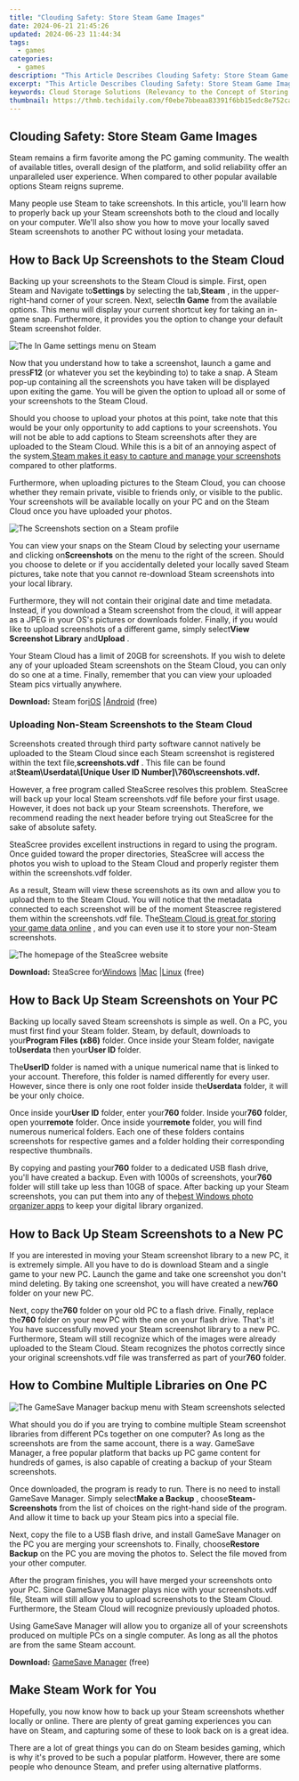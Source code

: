 ```yaml
---
title: "Clouding Safety: Store Steam Game Images"
date: 2024-06-21 21:45:26
updated: 2024-06-23 11:44:34
tags:
  - games
categories:
  - games
description: "This Article Describes Clouding Safety: Store Steam Game Images"
excerpt: "This Article Describes Clouding Safety: Store Steam Game Images"
keywords: Cloud Storage Solutions (Relevancy to the Concept of Storing Images),Steam Game Images Archive (Specificity Towards Game Image Storage on Steam Platform),Digital Image Management Tools (Broad Relevance, Captures a Wider Audience Looking for Similar Services),Online Photo Storage Services (General Search Term Indicating Cloud-Based Image Storage Solutions),Safe Cloud Data Backup (Incorporating Safety and Security Aspect of Storing Images Online),Steam Images Security Platforms (Combining Platform, Games, and a Focus on Data Protection),Cloud Storage Services for Game Developers (Targeted Towards the Game Development Community Using Steam as Their Primary Marketplace)
thumbnail: https://thmb.techidaily.com/f0ebe7bbeaa83391f6bb15edc8e752caf5cabced73b47f7e6c93255938daeeee.jpg
---
```


## Clouding Safety: Store Steam Game Images

 Steam remains a firm favorite among the PC gaming community. The wealth of available titles, overall design of the platform, and solid reliability offer an unparalleled user experience. When compared to other popular available options Steam reigns supreme.

 Many people use Steam to take screenshots. In this article, you'll learn how to properly back up your Steam screenshots both to the cloud and locally on your computer. We'll also show you how to move your locally saved Steam screenshots to another PC without losing your metadata.

## How to Back Up Screenshots to the Steam Cloud

 Backing up your screenshots to the Steam Cloud is simple. First, open Steam and Navigate to**Settings** by selecting the tab,**Steam** , in the upper-right-hand corner of your screen. Next, select**In Game** from the available options. This menu will display your current shortcut key for taking an in-game snap. Furthermore, it provides you the option to change your default Steam screenshot folder.

![The In Game settings menu on Steam](https://static1.makeuseofimages.com/wordpress/wp-content/uploads/2023/08/steam-in-game-settings.jpg)

 Now that you understand how to take a screenshot, launch a game and press**F12** (or whatever you set the keybinding to) to take a snap. A Steam pop-up containing all the screenshots you have taken will be displayed upon exiting the game. You will be given the option to upload all or some of your screenshots to the Steam Cloud.

 Should you choose to upload your photos at this point, take note that this would be your only opportunity to add captions to your screenshots. You will not be able to add captions to Steam screenshots after they are uploaded to the Steam Cloud. While this is a bit of an annoying aspect of the system,[Steam makes it easy to capture and manage your screenshots](https://www.makeuseof.com/how-to-capture-and-manage-steam-screenshots/) compared to other platforms.

 Furthermore, when uploading pictures to the Steam Cloud, you can choose whether they remain private, visible to friends only, or visible to the public. Your screenshots will be available locally on your PC and on the Steam Cloud once you have uploaded your photos.

![The Screenshots section on a Steam profile](https://static1.makeuseofimages.com/wordpress/wp-content/uploads/2023/08/steam-profile-screenshots.jpg)

 You can view your snaps on the Steam Cloud by selecting your username and clicking on**Screenshots** on the menu to the right of the screen. Should you choose to delete or if you accidentally deleted your locally saved Steam pictures, take note that you cannot re-download Steam screenshots into your local library.

 Furthermore, they will not contain their original date and time metadata. Instead, if you download a Steam screenshot from the cloud, it will appear as a JPEG in your OS's pictures or downloads folder. Finally, if you would like to upload screenshots of a different game, simply select**View Screenshot Library** and**Upload** .

 Your Steam Cloud has a limit of 20GB for screenshots. If you wish to delete any of your uploaded Steam screenshots on the Steam Cloud, you can only do so one at a time. Finally, remember that you can view your uploaded Steam pics virtually anywhere.

**Download:** Steam for[iOS](https://www.anrdoezrs.net/links/7251228/type/dlg/sid/UUmuoUeUpU39294/https://itunes.apple.com/us/app/steam-mobile/id495369748?mt=8) |[Android](https://www.anrdoezrs.net/links/7251228/type/dlg/sid/UUmuoUeUpU39294/https://play.google.com/store/apps/details?id=com.valvesoftware.android.steam.community&hl=en%5FUS) (free)

### Uploading Non-Steam Screenshots to the Steam Cloud

 Screenshots created through third party software cannot natively be uploaded to the Steam Cloud since each Steam screenshot is registered within the text file,**screenshots.vdf** . This file can be found at**Steam\\Userdata\\\[Unique User ID Number\]\\760\\screenshots.vdf.**

 However, a free program called SteaScree resolves this problem. SteaScree will back up your local Steam screenshots.vdf file before your first usage. However, it does not back up your Steam screenshots. Therefore, we recommend reading the next header before trying out SteaScree for the sake of absolute safety.

 SteaScree provides excellent instructions in regard to using the program. Once guided toward the proper directories, SteaScree will access the photos you wish to upload to the Steam Cloud and properly register them within the screenshots.vdf folder.

 As a result, Steam will view these screenshots as its own and allow you to upload them to the Steam Cloud. You will notice that the metadata connected to each screenshot will be of the moment Steascree registered them within the screenshots.vdf file. The[Steam Cloud is great for storing your game data online](https://www.makeuseof.com/how-to-use-steam-cloud/) , and you can even use it to store your non-Steam screenshots.

![The homepage of the SteaScree website](https://static1.makeuseofimages.com/wordpress/wp-content/uploads/2018/11/SteaScree-Menu-Screen-1.jpg)

**Download:** SteaScree for[Windows](https://steascree.download/) |[Mac](https://steascree.download/) |[Linux](https://steascree.download/) (free)

## How to Back Up Steam Screenshots on Your PC

 Backing up locally saved Steam screenshots is simple as well. On a PC, you must first find your Steam folder. Steam, by default, downloads to your**Program Files (x86)** folder. Once inside your Steam folder, navigate to**Userdata** then your**User ID** folder.

 The**UserID** folder is named with a unique numerical name that is linked to your account. Therefore, this folder is named differently for every user. However, since there is only one root folder inside the**Userdata** folder, it will be your only choice.

 Once inside your**User ID** folder, enter your**760** folder. Inside your**760** folder, open your**remote** folder. Once inside your**remote** folder, you will find numerous numerical folders. Each one of these folders contains screenshots for respective games and a folder holding their corresponding respective thumbnails.

 By copying and pasting your**760** folder to a dedicated USB flash drive, you'll have created a backup. Even with 1000s of screenshots, your**760** folder will still take up less than 10GB of space. After backing up your Steam screenshots, you can put them into any of the[best Windows photo organizer apps](https://www.makeuseof.com/photo-organizer-software-windows/) to keep your digital library organized.

## How to Back Up Steam Screenshots to a New PC

 If you are interested in moving your Steam screenshot library to a new PC, it is extremely simple. All you have to do is download Steam and a single game to your new PC. Launch the game and take one screenshot you don't mind deleting. By taking one screenshot, you will have created a new**760** folder on your new PC.

 Next, copy the**760** folder on your old PC to a flash drive. Finally, replace the**760** folder on your new PC with the one on your flash drive. That's it! You have successfully moved your Steam screenshot library to a new PC. Furthermore, Steam will still recognize which of the images were already uploaded to the Steam Cloud. Steam recognizes the photos correctly since your original screenshots.vdf file was transferred as part of your**760** folder.

## How to Combine Multiple Libraries on One PC

![The GameSave Manager backup menu with Steam screenshots selected](https://static1.makeuseofimages.com/wordpress/wp-content/uploads/2023/08/gamesave-manager-steam-screenshots.jpg)

 What should you do if you are trying to combine multiple Steam screenshot libraries from different PCs together on one computer? As long as the screenshots are from the same account, there is a way. GameSave Manager, a free popular platform that backs up PC game content for hundreds of games, is also capable of creating a backup of your Steam screenshots.

 Once downloaded, the program is ready to run. There is no need to install GameSave Manager. Simply select**Make a Backup** , choose**Steam-Screenshots** from the list of choices on the right-hand side of the program. And allow it time to back up your Steam pics into a special file.

 Next, copy the file to a USB flash drive, and install GameSave Manager on the PC you are merging your screenshots to. Finally, choose**Restore Backup** on the PC you are moving the photos to. Select the file moved from your other computer.

 After the program finishes, you will have merged your screenshots onto your PC. Since GameSave Manager plays nice with your screenshots.vdf file, Steam will still allow you to upload screenshots to the Steam Cloud. Furthermore, the Steam Cloud will recognize previously uploaded photos.

 Using GameSave Manager will allow you to organize all of your screenshots produced on multiple PCs on a single computer. As long as all the photos are from the same Steam account.

**Download:** [GameSave Manager](https://www.gamesave-manager.com/) (free)

## Make Steam Work for You

 Hopefully, you now know how to back up your Steam screenshots whether locally or online. There are plenty of great gaming experiences you can have on Steam, and capturing some of these to look back on is a great idea.

 There are a lot of great things you can do on Steam besides gaming, which is why it's proved to be such a popular platform. However, there are some people who denounce Steam, and prefer using alternative platforms.


<ins class="adsbygoogle"
     style="display:block"
     data-ad-format="autorelaxed"
     data-ad-client="ca-pub-7571918770474297"
     data-ad-slot="1223367746"></ins>



<ins class="adsbygoogle"
     style="display:block"
     data-ad-client="ca-pub-7571918770474297"
     data-ad-slot="8358498916"
     data-ad-format="auto"
     data-full-width-responsive="true"></ins>
